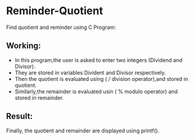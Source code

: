 # Reminder-Quotient
Find quotient and reminder using C Program:
## Working:
- In this program,the user is asked to enter two integers (Dividend and Divisor).
- They are stored in variables Divident and Divisor respectively.
- Then the quotient is evaluated using ( / division operator),and stored in quotient.
- Similarly,the remainder is evaluated usin ( % modulo operator) and stored in remainder.
## Result:
Finally, the quotient and remainder are displayed using printf().